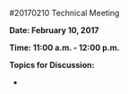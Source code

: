 #20170210 Technical Meeting

**Date: February 10, 2017**

**Time: 11:00 a.m. - 12:00 p.m.**

**Topics for Discussion:**

 - 
